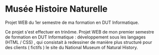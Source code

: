 # Musée Histoire Naturelle

Projet WEB du 1er semestre de ma formation en DUT Informatique.

Ce projet s'est effectuer en trinôme. Projet WEB de mon premier semestre de formation en DUT Informatique : développement sous les langages (HTML / CSS) , qui consistait à redessiner de manière plus structuré pour des clients ( fictifs ) le site du National Museum of Natural History.
